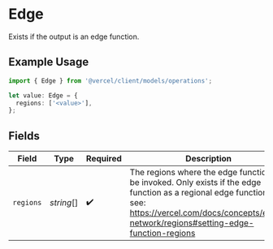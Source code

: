 # Edge

Exists if the output is an edge function.

## Example Usage

```typescript
import { Edge } from '@vercel/client/models/operations';

let value: Edge = {
  regions: ['<value>'],
};
```

## Fields

| Field     | Type       | Required           | Description                                                                                                                                                                                                 |
| --------- | ---------- | ------------------ | ----------------------------------------------------------------------------------------------------------------------------------------------------------------------------------------------------------- |
| `regions` | _string_[] | :heavy_check_mark: | The regions where the edge function will be invoked. Only exists if the edge function as a regional edge function, see: https://vercel.com/docs/concepts/edge-network/regions#setting-edge-function-regions |
